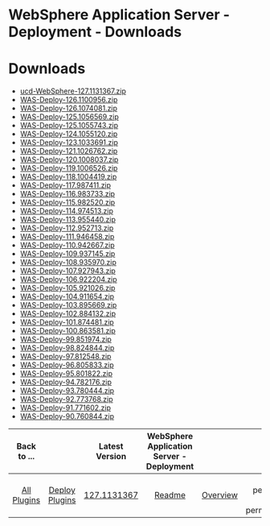 
WebSphere Application Server - Deployment - Downloads
=====================================================

# Downloads

- [ucd-WebSphere-127.1131367.zip](https://raw.githubusercontent.com/UrbanCode/IBM-UCD-PLUGINS/main/files/Websphere/ucd-WebSphere-127.1131367.zip)
- [WAS-Deploy-126.1100956.zip](https://raw.githubusercontent.com/UrbanCode/IBM-UCD-PLUGINS/main/files/Websphere/WAS-Deploy-126.1100956.zip)
- [WAS-Deploy-126.1074081.zip](https://raw.githubusercontent.com/UrbanCode/IBM-UCD-PLUGINS/main/files/Websphere/WAS-Deploy-126.1074081.zip)
- [WAS-Deploy-125.1056569.zip](https://raw.githubusercontent.com/UrbanCode/IBM-UCD-PLUGINS/main/files/Websphere/WAS-Deploy-125.1056569.zip)
- [WAS-Deploy-125.1055743.zip](https://raw.githubusercontent.com/UrbanCode/IBM-UCD-PLUGINS/main/files/Websphere/WAS-Deploy-125.1055743.zip)
- [WAS-Deploy-124.1055120.zip](https://raw.githubusercontent.com/UrbanCode/IBM-UCD-PLUGINS/main/files/Websphere/WAS-Deploy-124.1055120.zip)
- [WAS-Deploy-123.1033691.zip](https://raw.githubusercontent.com/UrbanCode/IBM-UCD-PLUGINS/main/files/Websphere/WAS-Deploy-123.1033691.zip)
- [WAS-Deploy-121.1026762.zip](https://raw.githubusercontent.com/UrbanCode/IBM-UCD-PLUGINS/main/files/Websphere/WAS-Deploy-121.1026762.zip)
- [WAS-Deploy-120.1008037.zip](https://raw.githubusercontent.com/UrbanCode/IBM-UCD-PLUGINS/main/files/Websphere/WAS-Deploy-120.1008037.zip)
- [WAS-Deploy-119.1006526.zip](https://raw.githubusercontent.com/UrbanCode/IBM-UCD-PLUGINS/main/files/Websphere/WAS-Deploy-119.1006526.zip)
- [WAS-Deploy-118.1004419.zip](https://raw.githubusercontent.com/UrbanCode/IBM-UCD-PLUGINS/main/files/Websphere/WAS-Deploy-118.1004419.zip)
- [WAS-Deploy-117.987411.zip](https://raw.githubusercontent.com/UrbanCode/IBM-UCD-PLUGINS/main/files/Websphere/WAS-Deploy-117.987411.zip)
- [WAS-Deploy-116.983733.zip](https://raw.githubusercontent.com/UrbanCode/IBM-UCD-PLUGINS/main/files/Websphere/WAS-Deploy-116.983733.zip)
- [WAS-Deploy-115.982520.zip](https://raw.githubusercontent.com/UrbanCode/IBM-UCD-PLUGINS/main/files/Websphere/WAS-Deploy-115.982520.zip)
- [WAS-Deploy-114.974513.zip](https://raw.githubusercontent.com/UrbanCode/IBM-UCD-PLUGINS/main/files/Websphere/WAS-Deploy-114.974513.zip)
- [WAS-Deploy-113.955440.zip](https://raw.githubusercontent.com/UrbanCode/IBM-UCD-PLUGINS/main/files/Websphere/WAS-Deploy-113.955440.zip)
- [WAS-Deploy-112.952713.zip](https://raw.githubusercontent.com/UrbanCode/IBM-UCD-PLUGINS/main/files/Websphere/WAS-Deploy-112.952713.zip)
- [WAS-Deploy-111.946458.zip](https://raw.githubusercontent.com/UrbanCode/IBM-UCD-PLUGINS/main/files/Websphere/WAS-Deploy-111.946458.zip)
- [WAS-Deploy-110.942667.zip](https://raw.githubusercontent.com/UrbanCode/IBM-UCD-PLUGINS/main/files/Websphere/WAS-Deploy-110.942667.zip)
- [WAS-Deploy-109.937145.zip](https://raw.githubusercontent.com/UrbanCode/IBM-UCD-PLUGINS/main/files/Websphere/WAS-Deploy-109.937145.zip)
- [WAS-Deploy-108.935970.zip](https://raw.githubusercontent.com/UrbanCode/IBM-UCD-PLUGINS/main/files/Websphere/WAS-Deploy-108.935970.zip)
- [WAS-Deploy-107.927943.zip](https://raw.githubusercontent.com/UrbanCode/IBM-UCD-PLUGINS/main/files/Websphere/WAS-Deploy-107.927943.zip)
- [WAS-Deploy-106.922204.zip](https://raw.githubusercontent.com/UrbanCode/IBM-UCD-PLUGINS/main/files/Websphere/WAS-Deploy-106.922204.zip)
- [WAS-Deploy-105.921026.zip](https://raw.githubusercontent.com/UrbanCode/IBM-UCD-PLUGINS/main/files/Websphere/WAS-Deploy-105.921026.zip)
- [WAS-Deploy-104.911654.zip](https://raw.githubusercontent.com/UrbanCode/IBM-UCD-PLUGINS/main/files/Websphere/WAS-Deploy-104.911654.zip)
- [WAS-Deploy-103.895669.zip](https://raw.githubusercontent.com/UrbanCode/IBM-UCD-PLUGINS/main/files/Websphere/WAS-Deploy-103.895669.zip)
- [WAS-Deploy-102.884132.zip](https://raw.githubusercontent.com/UrbanCode/IBM-UCD-PLUGINS/main/files/Websphere/WAS-Deploy-102.884132.zip)
- [WAS-Deploy-101.874481.zip](https://raw.githubusercontent.com/UrbanCode/IBM-UCD-PLUGINS/main/files/Websphere/WAS-Deploy-101.874481.zip)
- [WAS-Deploy-100.863581.zip](https://raw.githubusercontent.com/UrbanCode/IBM-UCD-PLUGINS/main/files/Websphere/WAS-Deploy-100.863581.zip)
- [WAS-Deploy-99.851974.zip](https://raw.githubusercontent.com/UrbanCode/IBM-UCD-PLUGINS/main/files/Websphere/WAS-Deploy-99.851974.zip)
- [WAS-Deploy-98.824844.zip](https://raw.githubusercontent.com/UrbanCode/IBM-UCD-PLUGINS/main/files/Websphere/WAS-Deploy-98.824844.zip)
- [WAS-Deploy-97.812548.zip](https://raw.githubusercontent.com/UrbanCode/IBM-UCD-PLUGINS/main/files/Websphere/WAS-Deploy-97.812548.zip)
- [WAS-Deploy-96.805833.zip](https://raw.githubusercontent.com/UrbanCode/IBM-UCD-PLUGINS/main/files/Websphere/WAS-Deploy-96.805833.zip)
- [WAS-Deploy-95.801822.zip](https://raw.githubusercontent.com/UrbanCode/IBM-UCD-PLUGINS/main/files/Websphere/WAS-Deploy-95.801822.zip)
- [WAS-Deploy-94.782176.zip](https://raw.githubusercontent.com/UrbanCode/IBM-UCD-PLUGINS/main/files/Websphere/WAS-Deploy-94.782176.zip)
- [WAS-Deploy-93.780444.zip](https://raw.githubusercontent.com/UrbanCode/IBM-UCD-PLUGINS/main/files/Websphere/WAS-Deploy-93.780444.zip)
- [WAS-Deploy-92.773768.zip](https://raw.githubusercontent.com/UrbanCode/IBM-UCD-PLUGINS/main/files/Websphere/WAS-Deploy-92.773768.zip)
- [WAS-Deploy-91.771602.zip](https://raw.githubusercontent.com/UrbanCode/IBM-UCD-PLUGINS/main/files/Websphere/WAS-Deploy-91.771602.zip)
- [WAS-Deploy-90.760844.zip](https://raw.githubusercontent.com/UrbanCode/IBM-UCD-PLUGINS/main/files/Websphere/WAS-Deploy-90.760844.zip)

|Back to ...||Latest Version|WebSphere Application Server - Deployment |||||||
| :---: | :---: | :---: | :---: | :---: | :---: | :---: | :---: | :---: | :---: |
|[All Plugins](../../index.md)|[Deploy Plugins](../README.md)|[127.1131367](https://raw.githubusercontent.com/UrbanCode/IBM-UCD-PLUGINS/main/files/Websphere/ucd-WebSphere-127.1131367.zip)|[Readme](README.md)|[Overview](overview.md)|[User permissions](user permissions.md)|[Usage](usage.md)|[Steps](steps.md)|[Roles](roles.md)|[Troubleshooting](troubleshooting.md)|
